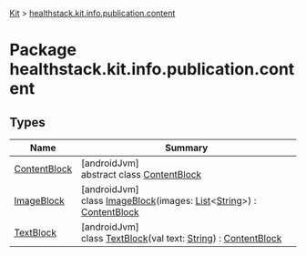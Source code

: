 
[Kit](../../kit.html) > [healthstack.kit.info.publication.content](index.html)



# Package healthstack.kit.info.publication.content



## Types


| Name | Summary |
|---|---|
| [ContentBlock](-content-block/index.html) | [androidJvm]<br>abstract class [ContentBlock](-content-block/index.html) |
| [ImageBlock](-image-block/index.html) | [androidJvm]<br>class [ImageBlock](-image-block/index.html)(images: [List](https://kotlinlang.org/api/latest/jvm/stdlib/kotlin.collections/-list/index.html)&lt;[String](https://kotlinlang.org/api/latest/jvm/stdlib/kotlin/-string/index.html)&gt;) : [ContentBlock](-content-block/index.html) |
| [TextBlock](-text-block/index.html) | [androidJvm]<br>class [TextBlock](-text-block/index.html)(val text: [String](https://kotlinlang.org/api/latest/jvm/stdlib/kotlin/-string/index.html)) : [ContentBlock](-content-block/index.html) |

